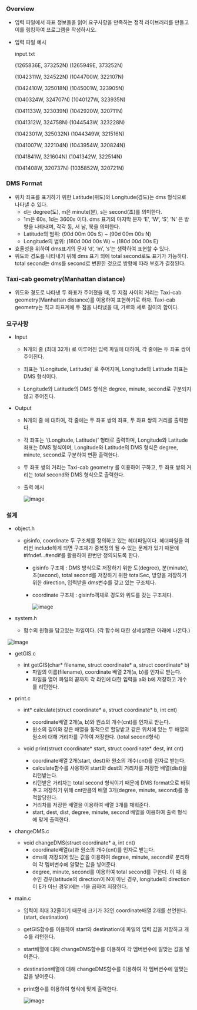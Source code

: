 ### Overview

- 입력 파일에서 좌표 정보들을 읽어 요구사항을 만족하는 정적 라이브러리를 만들고 이를 링킹하여 프로그램을 작성하시오.

- 입력 파일 예시

  input.txt

  (1265836E, 373252N) (1265949E, 373252N)

  (1042311W, 324522N) (1044700W, 322107N)

  (1042410W, 325018N) (1045001W, 323905N)

  (1040324W, 324707N) (1040127W, 323935N)

  (1041133W, 323039N) (1042920W, 320711N)

  (1041312W, 324758N) (1044543W, 323228N)

  (1042301W, 325032N) (1044349W, 321516N) 

  (1041007W, 322104N) (1043954W, 320824N) 

  (1041841W, 321604N) (1041342W, 322514N) 

  (1041408W, 320737N) (1035852W, 320721N)



### DMS Format

- 위치 좌표를 표기하기 위한 Latitude(위도)와 Longitude(경도)는 dms 형식으로 나타낼 수 있다.
  - d는 degree(도), m은 minute(분), s는 second(초)를 의미한다.
  - 1m은 60s, 1d는 3600s 이다. dms 표기의 마지막 문자 ‘E’, ‘W’, ‘S’, ‘N’ 은 방향을 나타내며, 각각 동, 서 남, 북을 의미한다.
  - Latitude의 범위: (90d 00m 00s S) ~ (90d 00m 00s N) 
  - Longitude의 범위: (180d 00d 00s W) ~ (180d 00d 00s E)
- 효율성을 위하여 dms표기의 문자 ‘d’, ‘m’, ‘s’는 생략하여 표현할 수 있다.
- 위도와 경도를 나타내기 위해 dms 표기 외에 total second로도 표기가 가능하다. total second는 dms를 second로 변환한 것으로 방향에 따라 부호가 결정된다.



### Taxi-cab geometry(Manhattan distance)

- 위도와 경도로 나타낸 두 좌표가 주어졌을 때, 두 지점 사이의 거리는 Taxi-cab geometry(Manhattan distance)를 이용하여 표현하기로 하자. Taxi-cab geometry는 직교 좌표계에 두 점을 나타냈을 때, 가로와 세로 길이의 합이다.



### 요구사항

- Input

  - N개의 줄 (최대 32개) 로 이루어진 입력 파일에 대하여, 각 줄에는 두 좌표 쌍이 주어진다.

  - 좌표는 ‘(Longitude, Latitude)’ 로 주어지며, Longitude와 Latitude 좌표는 DMS 형식이다.

  - Longitude와 Latitude의 DMS 형식은 degree, minute, second로 구분되지 않고 주어진다.

    

- Output

  - N개의 줄 에 대하여, 각 줄에는 두 좌표 쌍의 좌표, 두 좌표 쌍의 거리를 출력한다.

  - 각 좌표는 ‘(Longitude, Latitude)’ 형태로 출력하며, Longitude와 Latitude 좌표는 DMS 형식이며, Longitude와 Latitude의 DMS 형식은 degree, minute, second로 구분하여 변환 출력한다.

  - 두 좌표 쌍의 거리는 Taxi-cab geometry 를 이용하여 구하고, 두 좌표 쌍의 거리는 total second와 DMS 형식으로 출력한다.

  - 출력 예시

    ![image](https://user-images.githubusercontent.com/84285337/143672758-708c05ae-f23d-48d0-927d-556c74dcc5b6.png)

  

### 설계

- object.h

  - gisinfo, coordinate 두 구조체를 정의하고 있는 헤더파일이다. 헤더파일을 여러번 include하게 되면 구조체가 중복정의 될 수 있는 문제가 있기 때문에 #ifndef...#endif를 활용하여 한번만 정의되도록 한다.

    - gisinfo 구조체 : DMS 방식으로 저장하기 위한 도(degree), 분(minute), 초(second), total second를 저장하기 위한 totalSec, 방향을 저장하기 위한 direction, 입력받을 dms변수를 갖고 있는 구조체다.

    - coordinate 구조체 : gisinfo객체로 경도와 위도를 갖는 구조체다.

      ![image](https://user-images.githubusercontent.com/84285337/143672857-7c878051-5452-4ab2-a479-0a9fc2c2fcd8.png)	

  

- system.h
  - 함수의 원형을 담고있는 파일이다. (각 함수에 대한 상세설명은 아래에 나온다.)

​			![image](https://user-images.githubusercontent.com/84285337/143672974-e0ee88be-c20a-477b-addc-fda8d27fc0dc.png)



- getGIS.c
  - int getGIS(char* filename, struct coordinate* a, struct coordinate* b)
    - 파일의 이름(filename), coordinate 배열 2개(a, b)를 인자로 받는다.
    - 파일을 열어 파일의 끝까지 각 라인에 대한 입력을 a와 b에 저장하고 개수를 리턴한다.



- print.c

  - int* calculate(struct coordinate* a, struct coordinate* b, int cnt)

    - coordinate배열 2개(a, b)와 원소의 개수(cnt)를 인자로 받는다. 
    - 원소의 길이와 같은 배열을 동적으로 할당받고 같은 위치에 있는 두 배열의 원소에 대해 거리차를 구하여 저장한다. (total second형식)

    

  - void print(struct coordinate* start, struct coordinate* dest, int cnt)

    - coordinate배열 2개(start, dest)와 원소의 개수(cnt)를 인자로 받는다. 
    - calculate함수를 사용하여 start와 dest의 거리차를 저장한 배열(dist)을 리턴받는다.
    - 리턴받은 거리차는 total second 형식이기 때문에 DMS format으로 바꿔주고 저장하기 위해 cnt만큼의 배열 3개(degree, minute, second)를 동적할당한다.
    - 거리차를 저장한 배열을 이용하여 배열 3개를 채워준다.
    - start, dest, dist, degree, minute, second 배열을 이용하여 출력 형식에 맞게 출력한다.



- changeDMS.c
  - void changeDMS(struct coordinate* a, int cnt)
    - coordinate배열(a)과 원소의 개수(cnt)를 인자로 받는다. 
    - dms에 저장되어 있는 값을 이용하여 degree, minute, second로 분리하여 각 멤버변수에 알맞는 값을 넣어준다.
    - degree, minute, second를 이용하여 total second를 구한다. 이 때 음수인 경우(latitude의 direction이 N이 아닌 경우, longitude의 direction이 E가 아닌 경우)에는 -1을 곱하여 저장한다.



- main.c

  - 입력이 최대 32줄이기 때문에 크기가 32인 coordinate배열 2개를 선언한다. (start, destination)

  - getGIS함수를 이용하여 start와 destination에 파일의 입력 값을 저장하고 개수를 리턴한다.

  - start배열에 대해 changeDMS함수를 이용하여 각 멤버변수에 알맞는 값을 넣어준다.

  - destination배열에 대해 changeDMS함수를 이용하여 각 멤버변수에 알맞는 값을 넣어준다.

  - print함수를 이용하여 형식에 맞게 출력한다.

    ![image](https://user-images.githubusercontent.com/84285337/143673406-20bcf259-3e91-407d-aa15-03a45ab7d805.png)	
